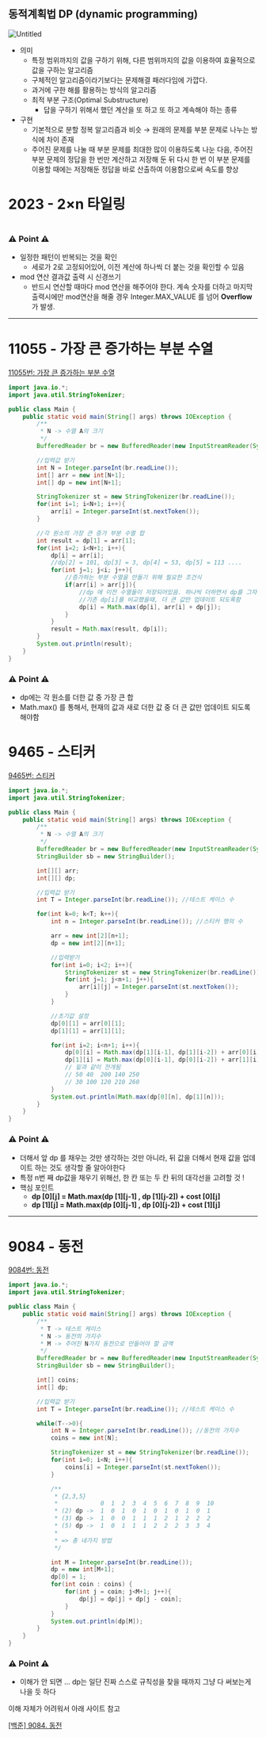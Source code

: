 ## 동적계획법 DP (dynamic programming)

![Untitled](https://s3-us-west-2.amazonaws.com/secure.notion-static.com/0c448c19-d837-4b40-a046-b833a2bbfaf0/Untitled.png)

- 의미
    - 특정 범위까지의 값을 구하기 위해, 다른 범위까지의 값을 이용하여 효율적으로 값을 구하는 알고리즘
    - 구체적인 알고리즘이라기보다는 문제해결 패러다임에 가깝다.
    - 과거에 구한 해를 활용하는 방식의 알고리즘
    - 최적 부분 구조(Optimal Substructure)
        - 답을 구하기 위해서 했던 계산을 또 하고 또 하고 계속해야 하는 종류
- 구현
    - 기본적으로 분할 정복 알고리즘과 비슷 → 원래의 문제를 부분 문제로 나누는 방식에 차이 존재
    - 주어진 문제를 나눌 때 부분 문제를 최대한 많이 이용하도록 나눈 다음, 주어진 부분 문제의 정답을 한 번만 계산하고 저장해 둔 뒤 다시 한 번 이 부분 문제를 이용할 때에는 저장해둔 정답을 바로 산출하여 이용함으로써 속도를 향상

# 2023 - **2×n 타일링**

```java

```

### ⚠️ Point ⚠️

- 일정한 패턴이 반복되는 것을 확인
    - 세로가 2로 고정되어있어, 이전 계산에 하나씩 더 붙는 것을 확인할 수 있음
- mod 연산 결과값 출력 시 신경쓰기
    - 반드시 연산할 때마다 mod 연산을 해주어야 한다. 계속 숫자를 더하고 마지막 출력시에만 mod연산을 해줄 경우 Integer.MAX_VALUE
      를 넘어 **Overflow** 가 발생.

---

# 11055 - 가장 큰 증가하는 부분 수열

[11055번: 가장 큰 증가하는 부분 수열](https://www.acmicpc.net/problem/11055)

```java
import java.io.*;
import java.util.StringTokenizer;

public class Main {
    public static void main(String[] args) throws IOException {
        /**
         * N -> 수열 A의 크기
         */
        BufferedReader br = new BufferedReader(new InputStreamReader(System.in));

        //입력값 받기
        int N = Integer.parseInt(br.readLine());
        int[] arr = new int[N+1];
        int[] dp = new int[N+1];

        StringTokenizer st = new StringTokenizer(br.readLine());
        for(int i=1; i<N+1; i++){
            arr[i] = Integer.parseInt(st.nextToken());
        }

        //각 원소의 가장 큰 증가 부분 수열 합
        int result = dp[1] = arr[1];
        for(int i=2; i<N+1; i++){
            dp[i] = arr[i];
            //dp[2] = 101, dp[3] = 3, dp[4] = 53, dp[5] = 113 ....
            for(int j=1; j<i; j++){
                //증가하는 부분 수열을 만들기 위해 필요한 조건식
                if(arr[i] > arr[j]){
                    //dp 에 이전 수열들이 저장되어있음. 하나씩 더하면서 dp를 그자리에서 업데이트
                    //기존 dp[i]를 비교했을때, 더 큰 값만 업데이트 되도록함
                    dp[i] = Math.max(dp[i], arr[i] + dp[j]);
                }
            }
            result = Math.max(result, dp[i]);
        }
        System.out.println(result);
    }
}
```

### ⚠️ Point ⚠️

- dp에는 각 원소를 더한 값 중 가장 큰 합
- Math.max() 를 통해서, 현재의 값과 새로 더한 값 중 더 큰 값만 업데이트 되도록 해야함

# 9465 - 스티커

[9465번: 스티커](https://www.acmicpc.net/problem/9465)

```java
import java.io.*;
import java.util.StringTokenizer;

public class Main {
    public static void main(String[] args) throws IOException {
        /**
         * N -> 수열 A의 크기
         */
        BufferedReader br = new BufferedReader(new InputStreamReader(System.in));
        StringBuilder sb = new StringBuilder();

        int[][] arr;
        int[][] dp;

        //입력값 받기
        int T = Integer.parseInt(br.readLine()); //테스트 케이스 수

        for(int k=0; k<T; k++){
            int n = Integer.parseInt(br.readLine()); //스티커 행의 수

            arr = new int[2][n+1];
            dp = new int[2][n+1];

            //입력받기
            for(int i=0; i<2; i++){
                StringTokenizer st = new StringTokenizer(br.readLine());
                for(int j=1; j<n+1; j++){
                    arr[i][j] = Integer.parseInt(st.nextToken());
                }
            }

            //초기값 설정
            dp[0][1] = arr[0][1];
            dp[1][1] = arr[1][1];

            for(int i=2; i<n+1; i++){
                dp[0][i] = Math.max(dp[1][i-1], dp[1][i-2]) + arr[0][i];
                dp[1][i] = Math.max(dp[0][i-1], dp[0][i-2]) + arr[1][i];
                // 밑과 같이 전개됨
                // 50 40  200 140 250
                // 30 100 120 210 260
            }
            System.out.println(Math.max(dp[0][n], dp[1][n]));
        }
    }
}
```

### ⚠️ Point ⚠️

- 더해서 앞 dp 를 채우는 것만 생각하는 것만 아니라, 뒤 값을 더해서 현재 값을 업데이트 하는 것도 생각할 줄 알아야한다
- 특정 n번 째 dp값을 채우기 위해선, 한 칸 또는 두 칸 뒤의 대각선을 고려할 것 !
- 핵심 포인트
    - **dp [0][j] = Math.max(dp [1][j-1] , dp [1][j-2]) + cost [0][j]**
    - **dp [1][j] = Math.max(dp [0][j-1] , dp [0][j-2]) + cost [1][j]**

---

# 9084 - 동전

[9084번: 동전](https://www.acmicpc.net/problem/9084)

```java
import java.io.*;
import java.util.StringTokenizer;

public class Main {
    public static void main(String[] args) throws IOException {
        /**
         * T -> 테스트 케이스
         * N -> 동전의 가지수
         * M -> 주어진 N가지 동전으로 만들어야 할 금액
         */
        BufferedReader br = new BufferedReader(new InputStreamReader(System.in));
        StringBuilder sb = new StringBuilder();

        int[] coins;
        int[] dp;

        //입력값 받기
        int T = Integer.parseInt(br.readLine()); //테스트 케이스 수

        while(T-->0){
            int N = Integer.parseInt(br.readLine()); //동전의 가지수
            coins = new int[N];

            StringTokenizer st = new StringTokenizer(br.readLine());
            for(int i=0; i<N; i++){
                coins[i] = Integer.parseInt(st.nextToken());
            }

            /**
             * {2,3,5}
             *            0  1  2  3  4  5  6  7  8  9  10
             * (2) dp ->  1  0  1  0  1  0  1  0  1  0  1
             * (3) dp ->  1  0  0  1  1  1  2  1  2  2  2
             * (5) dp ->  1  0  1  1  1  2  2  2  3  3  4
             *
             * => 총 네가지 방법
             */

            int M = Integer.parseInt(br.readLine());
            dp = new int[M+1];
            dp[0] = 1;
            for(int coin : coins) {
                for(int j = coin; j<M+1; j++){
                    dp[j] = dp[j] + dp[j - coin];
                }
            }
            System.out.println(dp[M]);
        }
    }
}
```

### ⚠️ Point ⚠️

- 이해가 안 되면 … dp는 일단 진짜 스스로 규칙성을 찾을 때까지 그냥 다 써보는게 나을 듯 하다

이해 자체가 어려워서 아래 사이트 참고

[[백준] 9084. 동전](https://ddb8036631.github.io/boj/9084_동전/)